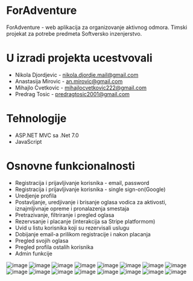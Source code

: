 # ForAdventure
ForAdventure - web aplikacija za organizovanje aktivnog odmora. Timski projekat za potrebe predmeta Softversko inzenjerstvo.

# U izradi projekta ucestvovali
- Nikola Djordjevic - nikola.djordje.mail@gmail.com
- Anastasija Mirovic - an.mirovic@gmail.com
- Mihajlo Cvetkovic - mihajlocvetkovic222@gmail.com
- Predrag Tosic - predragtosic2001@gmail.com

# Tehnologije
- ASP.NET MVC sa .Net 7.0
- JavaScript

# Osnovne funkcionalnosti
- Registracija i prijavljivanje korisnika - email, password
- Registracija i prijavljivanje korisnika - single sign-on(Google)
- Uredjenje profila
- Postavljanje, uredjivanje i brisanje oglasa vodica za aktivosti, iznajmljivnaje opreme i pronalazenja smestaja
- Pretrazivanje, filtriranje i pregled oglasa
- Rezervsanje i placanje (interakcija sa Stripe platformom)
- Uvid u listu korisnika koji su rezervisali uslugu
- Dobijanje email-a prilikom registracije i nakon placanja
- Pregled svojih oglasa
- Pregled profila ostalih korisnika
- Admin funkcije

![image](https://github.com/predrag01/ForAdventure/assets/130685007/9885d0ba-45d0-446e-be6c-51c97ea508c6)
![image](https://github.com/predrag01/ForAdventure/assets/130685007/ba9f8fb6-7bf1-408e-8f5e-9c8406415b5f)
![image](https://github.com/predrag01/ForAdventure/assets/130685007/3fa03415-fcab-4f87-a9d7-6079e31ce5c5)
![image](https://github.com/predrag01/ForAdventure/assets/130685007/10462a65-b0d7-4345-99ec-d3cd973cda27)
![image](https://github.com/predrag01/ForAdventure/assets/130685007/29d75526-0fd6-4021-a5b1-8f352613a91e)
![image](https://github.com/predrag01/ForAdventure/assets/130685007/b72ff16b-ddc4-40ff-81ce-d6694b9ce016)
![image](https://github.com/predrag01/ForAdventure/assets/130685007/6ee13ff7-4aa4-48b2-b4a4-41ed1d0454f8)
![image](https://github.com/predrag01/ForAdventure/assets/130685007/6f7b35eb-556e-4722-8308-0fde115acabb)
![image](https://github.com/predrag01/ForAdventure/assets/130685007/7a74b01b-a77a-4cfb-87f9-6aab59069e1a)
![image](https://github.com/predrag01/ForAdventure/assets/130685007/7c8934a6-c9b7-4ac9-904a-8317d1a6e28f)
![image](https://github.com/predrag01/ForAdventure/assets/130685007/b38f6158-3a4d-4a47-8a77-e334c3c91ba4)
![image](https://github.com/predrag01/ForAdventure/assets/130685007/650e267d-cbb2-49ff-aee7-a21fffe977a1)
![image](https://github.com/predrag01/ForAdventure/assets/130685007/8ee1c5e9-2aea-4b2c-aa0d-b4a2b0b4a793)
![image](https://github.com/predrag01/ForAdventure/assets/130685007/5631b1de-2cfc-4f7d-bdd6-a9aadbf0e947)
![image](https://github.com/predrag01/ForAdventure/assets/130685007/f315f732-40fa-475c-84c3-e8d0801e79ae)
![image](https://github.com/predrag01/ForAdventure/assets/130685007/24a22129-5348-44c2-9a34-3880b3dcf32d)

